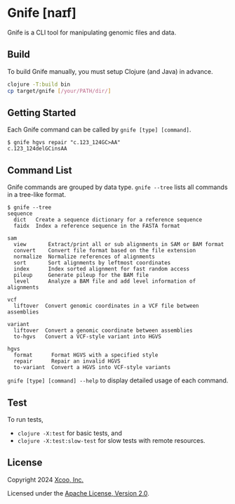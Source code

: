 # Gnife [naɪf]

Gnife is a CLI tool for manipulating genomic files and data.

## Build

To build Gnife manually, you must setup Clojure (and Java) in advance.

```sh
clojure -T:build bin
cp target/gnife [/your/PATH/dir/]
```

## Getting Started

Each Gnife command can be called by `gnife [type] [command]`.

```console
$ gnife hgvs repair "c.123_124GC>AA"
c.123_124delGCinsAA
```

## Command List

Gnife commands are grouped by data type. `gnife --tree` lists all commands in a
tree-like format.

```console
$ gnife --tree
sequence
  dict   Create a sequence dictionary for a reference sequence
  faidx  Index a reference sequence in the FASTA format

sam
  view       Extract/print all or sub alignments in SAM or BAM format
  convert    Convert file format based on the file extension
  normalize  Normalize references of alignments
  sort       Sort alignments by leftmost coordinates
  index      Index sorted alignment for fast random access
  pileup     Generate pileup for the BAM file
  level      Analyze a BAM file and add level information of alignments

vcf
  liftover  Convert genomic coordinates in a VCF file between assemblies

variant
  liftover  Convert a genomic coordinate between assemblies
  to-hgvs   Convert a VCF-style variant into HGVS

hgvs
  format      Format HGVS with a specified style
  repair      Repair an invalid HGVS
  to-variant  Convert a HGVS into VCF-style variants
```

`gnife [type] [command] --help` to display detailed usage of each command.

## Test

To run tests,

- `clojure -X:test` for basic tests, and
- `clojure -X:test:slow-test` for slow tests with remote resources.

## License

Copyright 2024 [Xcoo, Inc.](https://xcoo.jp/)

Licensed under the [Apache License, Version 2.0](LICENSE).
